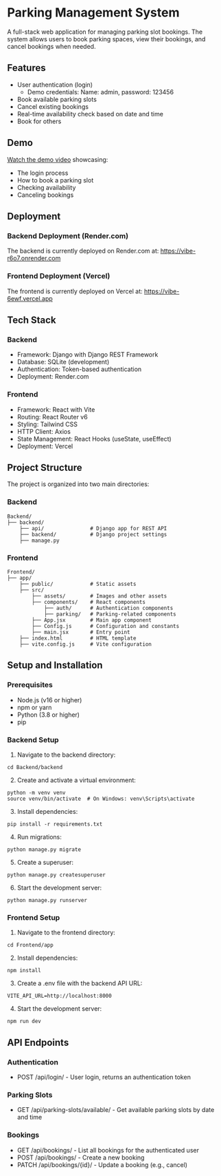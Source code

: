 # Parking Management System

A full-stack web application for managing parking slot bookings. The system allows users to book parking spaces, view their bookings, and cancel bookings when needed.

## Features
- User authentication (login) 
  - Demo credentials: Name: admin, password: 123456
- Book available parking slots
- Cancel existing bookings
- Real-time availability check based on date and time
- Book for others

## Demo
[Watch the demo video](YOUR_VIDEO_URL_HERE) showcasing:
- The login process
- How to book a parking slot
- Checking availability
- Canceling bookings


## Deployment

### Backend Deployment (Render.com)
The backend is currently deployed on Render.com at: https://vibe-r6o7.onrender.com

### Frontend Deployment (Vercel)
The frontend is currently deployed on Vercel at: https://vibe-6ewf.vercel.app

## Tech Stack

### Backend
- Framework: Django with Django REST Framework
- Database: SQLite (development)
- Authentication: Token-based authentication
- Deployment: Render.com

### Frontend
- Framework: React with Vite
- Routing: React Router v6
- Styling: Tailwind CSS
- HTTP Client: Axios
- State Management: React Hooks (useState, useEffect)
- Deployment: Vercel

## Project Structure

The project is organized into two main directories:

### Backend
```
Backend/
├── backend/
    ├── api/               # Django app for REST API
    ├── backend/           # Django project settings
    ├── manage.py
```

### Frontend
```
Frontend/
├── app/
    ├── public/            # Static assets
    ├── src/
        ├── assets/        # Images and other assets
        ├── components/    # React components
            ├── auth/      # Authentication components
            ├── parking/   # Parking-related components
        ├── App.jsx        # Main app component
        ├── Config.js      # Configuration and constants
        ├── main.jsx       # Entry point
    ├── index.html         # HTML template
    ├── vite.config.js     # Vite configuration
```

## Setup and Installation

### Prerequisites
- Node.js (v16 or higher)
- npm or yarn
- Python (3.8 or higher)
- pip

### Backend Setup
1. Navigate to the backend directory:
```
cd Backend/backend
```

2. Create and activate a virtual environment:
```
python -m venv venv
source venv/bin/activate  # On Windows: venv\Scripts\activate
```

3. Install dependencies:
```
pip install -r requirements.txt
```

4. Run migrations:
```
python manage.py migrate
```

5. Create a superuser:
```
python manage.py createsuperuser
```

6. Start the development server:
```
python manage.py runserver
```

### Frontend Setup
1. Navigate to the frontend directory:
```
cd Frontend/app
```

2. Install dependencies:
```
npm install
```

3. Create a .env file with the backend API URL:
```
VITE_API_URL=http://localhost:8000
```

4. Start the development server:
```
npm run dev
```



## API Endpoints

### Authentication
- POST /api/login/ - User login, returns an authentication token

### Parking Slots
- GET /api/parking-slots/available/ - Get available parking slots by date and time

### Bookings
- GET /api/bookings/ - List all bookings for the authenticated user
- POST /api/bookings/ - Create a new booking
- PATCH /api/bookings/{id}/ - Update a booking (e.g., cancel)

